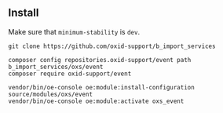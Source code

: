 
## Install

Make sure that `minimum-stability` is `dev`.

```
git clone https://github.com/oxid-support/b_import_services

composer config repositories.oxid-support/event path b_import_services/oxs/event
composer require oxid-support/event

vendor/bin/oe-console oe:module:install-configuration source/modules/oxs/event
vendor/bin/oe-console oe:module:activate oxs_event
```